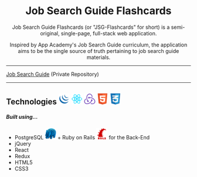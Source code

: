 <h1 align="center"><strong>Job Search Guide Flashcards</strong></h1>

<center>Job Search Guide Flashcards (or "JSG-Flashcards" for short) is a semi-original, single-page, full-stack web application.

Inspired by App Academy's Job Search Guide curriculum, the application aims to be the single source of truth pertaining to job search guide materials.</center>

---

[Job Search Guide](https://github.com/appacademy/job-search-guide) (Private Repository)

---

## Technologies <img src="https://raw.githubusercontent.com/Kelvin-K-Cho/jsg-flashcards/master/images/jQuery.png" height="30"> <img src="https://raw.githubusercontent.com/Kelvin-K-Cho/jsg-flashcards/master/images/React.png" height="30"> <img src="https://raw.githubusercontent.com/Kelvin-K-Cho/jsg-flashcards/master/images/Redux.png" height="30"> <img src="https://raw.githubusercontent.com/Kelvin-K-Cho/jsg-flashcards/master/images/HTML5.png" height="30"> <img src="https://raw.githubusercontent.com/Kelvin-K-Cho/jsg-flashcards/master/images/CSS3.png" height="30">

<h5>Built using...</h5>

* PostgreSQL <img src="https://raw.githubusercontent.com/Kelvin-K-Cho/jsg-flashcards/master/images/PostgreSQL.png" height="30"> + Ruby on Rails <img src="https://raw.githubusercontent.com/Kelvin-K-Cho/jsg-flashcards/master/images/Rails.png" height="30"> for the Back-End
* jQuery
* React
* Redux
* HTML5
* CSS3
